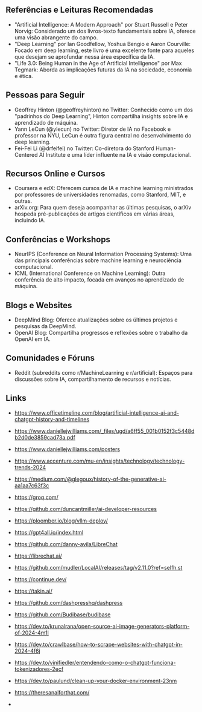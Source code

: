 
## Referências e Leituras Recomendadas
- "Artificial Intelligence: A Modern Approach" por Stuart Russell e Peter Norvig: Considerado um dos livros-texto fundamentais sobre IA, oferece uma visão abrangente do campo.
- "Deep Learning" por Ian Goodfellow, Yoshua Bengio e Aaron Courville: Focado em deep learning, este livro é uma excelente fonte para aqueles que desejam se aprofundar nessa área específica da IA.
- "Life 3.0: Being Human in the Age of Artificial Intelligence" por Max Tegmark: Aborda as implicações futuras da IA na sociedade, economia e ética.
## Pessoas para Seguir
- Geoffrey Hinton (@geoffreyhinton) no Twitter: Conhecido como um dos "padrinhos do Deep Learning", Hinton compartilha insights sobre IA e aprendizado de máquina.
- Yann LeCun (@ylecun) no Twitter: Diretor de IA no Facebook e professor na NYU, LeCun é outra figura central no desenvolvimento do deep learning.
- Fei-Fei Li (@drfeifei) no Twitter: Co-diretora do Stanford Human-Centered AI Institute e uma líder influente na IA e visão computacional.
## Recursos Online e Cursos
- Coursera e edX: Oferecem cursos de IA e machine learning ministrados por professores de universidades renomadas, como Stanford, MIT, e outras.
- arXiv.org: Para quem deseja acompanhar as últimas pesquisas, o arXiv hospeda pré-publicações de artigos científicos em várias áreas, incluindo IA.
## Conferências e Workshops
- NeurIPS (Conference on Neural Information Processing Systems): Uma das principais conferências sobre machine learning e neurociência computacional.
- ICML (International Conference on Machine Learning): Outra conferência de alto impacto, focada em avanços no aprendizado de máquina.
## Blogs e Websites
- DeepMind Blog: Oferece atualizações sobre os últimos projetos e pesquisas da DeepMind.
- OpenAI Blog: Compartilha progressos e reflexões sobre o trabalho da OpenAI em IA.
## Comunidades e Fóruns
- Reddit (subreddits como r/MachineLearning e r/artificial): Espaços para discussões sobre IA, compartilhamento de recursos e notícias.
## Links
- https://www.officetimeline.com/blog/artificial-intelligence-ai-and-chatgpt-history-and-timelines
- https://www.daniellejwilliams.com/_files/ugd/a6ff55_001b0152f3c5448db2d0de3859cad73a.pdf
- https://www.daniellejwilliams.com/posters
- https://www.accenture.com/mu-en/insights/technology/technology-trends-2024
- https://medium.com/@glegoux/history-of-the-generative-ai-aa1aa7c63f3c




- https://groq.com/
- https://github.com/duncantmiller/ai-developer-resources
- https://ploomber.io/blog/vllm-deploy/
- https://gpt4all.io/index.html
- https://github.com/danny-avila/LibreChat
- https://librechat.ai/
- https://github.com/mudler/LocalAI/releases/tag/v2.11.0?ref=selfh.st
- https://continue.dev/
- https://takin.ai/
- https://github.com/dashpresshq/dashpress
- https://github.com/Budibase/budibase
- https://dev.to/krunalrana/open-source-ai-image-generators-platform-of-2024-4m1l
- https://dev.to/crawlbase/how-to-scrape-websites-with-chatgpt-in-2024-4f6j
- https://dev.to/vinifiedler/entendendo-como-o-chatgpt-funciona-tokenizadores-2ecf
- https://dev.to/paulund/clean-up-your-docker-environment-23nm
- https://theresanaiforthat.com/
- 